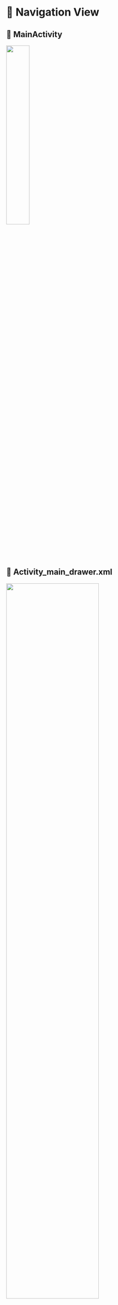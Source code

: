 # :dart: Navigation View

## :pushpin: MainActivity

<image src="https://user-images.githubusercontent.com/34594339/93242948-7b259c80-f7c2-11ea-9334-61b40e46f015.png" width="35%">

<br>

## :pushpin: Activity_main_drawer.xml

<image src="https://user-images.githubusercontent.com/34594339/93245022-9b0a8f80-f7c5-11ea-8890-5d3d1e5e1479.png" width="70%">
<br>

## :pushpin: MainActivity.java

### AppBarConfiguration 객체를 이용하여 탐색 버튼을 관리한다.

	mAppBarConfiguration = new AppBarConfiguration.Builder(  
        R.id.nav_home, R.id.nav_gallery, R.id.nav_slideshow,  
		  R.id.nav_tools, R.id.nav_share, R.id.nav_send) .setDrawerLayout(drawer).build();
		  
 
### "NavController"를 이용하여 AppBarConfiguration 객체를 컨트롤한다.<br>
 
  <image src="https://user-images.githubusercontent.com/34594339/93244608-f7b97a80-f7c4-11ea-83d0-68a1510c9042.png" width="80%">


### 뒤로 가기를 누른 경우

	@Override  
	public void onBackPressed() {  
	    DrawerLayout drawer = (DrawerLayout)findViewById(R.id.drawer_layout );  
	 if (drawer.isDrawerOpen(GravityCompat.START)){  // drawer layout이 열려있다면  
	  drawer.closeDrawer(GravityCompat.START); // 닫아라.  
	  } else {  
	        super.onBackPressed();  
	  }  
	}
